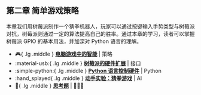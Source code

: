 ## 第二章 简单游戏策略

本章我们用树莓派制作一个猜拳机器人，玩家可以通过按键输入手势类型与树莓派对抗，树莓派则通过一定的算法提高自己的胜率。通过本章的学习，读者可以掌握树莓派 GPIO 的基本用法，并加深对 Python 语言的理解。

<div class="grid cards" markdown>

-   :video_game:{ .lg .middle } __[电脑游戏中的智能](./game-intelligence.html)__ | 策略
-   :material-usb:{ .lg .middle } __[树莓派的硬件扩展](./hw-ext.html)__ | 接口
-   :simple-python:{ .lg .middle } __[Python 语言控制硬件](./py.html)__ | Python
-   :hand_splayed{ .lg .middle } __[动手实验：猜拳游戏](./prac.html)__ | AI
-   :thinking:{ .lg .middle } __[思考题](./think.html)__ | :hatching_chick::hatching_chick::hatching_chick:

</div>